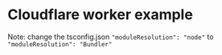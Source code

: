 # Cloudflare worker example

Note: change the tsconfig.json `"moduleResolution": "node"` to `"moduleResolution": "Bundler"`
